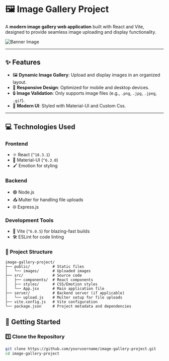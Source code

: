 # 🖼️ Image Gallery Project

A **modern image gallery web application** built with React and Vite, designed to provide seamless image uploading and display functionality. 

![Banner Image](./src/public/images/banner.png)  

---

## ✨ Features

- 🖼️ **Dynamic Image Gallery**: Upload and display images in an organized layout.
- 📱 **Responsive Design**: Optimized for mobile and desktop devices.
- 🔒 **Image Validation**: Only supports image files (e.g., `.png`, `.jpg`, `.jpeg`, `.gif`).
- 🎨 **Modern UI**: Styled with Material-UI and Custom Css.

---

## 💻 Technologies Used

### **Frontend**
- ⚛️ React (`^18.3.1`)
- 🎨 Material-UI (`^6.3.0`)
- 🖌️ Emotion for styling

### **Backend**
- 🟢 Node.js
- 📤 Multer for handling file uploads
- 🌐 Express.js 

### **Development Tools**
- 🚀 Vite (`^6.0.5`) for blazing-fast builds
- 🛠️ ESLint for code linting

### 📂 Project Structure
```
image-gallery-project/
├── public/          # Static files
│   └── images/      # Uploaded images
├── src/             # Source code
│   ├── components/  # React components
│   ├── styles/      # CSS/Emotion styles
│   └── App.jsx      # Main application file
├── server/          # Backend server (if applicable)
│   └── upload.js    # Multer setup for file uploads
├── vite.config.js   # Vite configuration
└── package.json     # Project metadata and dependencies
```


## 🚀 Getting Started

### 1️⃣ Clone the Repository
```bash
git clone https://github.com/yourusername/image-gallery-project.git
cd image-gallery-project
